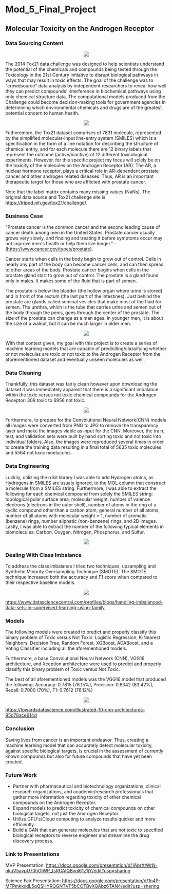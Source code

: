 # Mod_5_Final_Project
## Molecular Toxicity on the Androgen Receptor

### Data Sourcing Content

<p align='center'>
<img src='images/nih_tox21_header.png'>
</p>

The 2014 Tox21 data challenge was designed to help scientists understand the potential of the chemicals and compounds being tested through the Toxicology in the 21st Century initiative to disrupt biological pathways in ways that may result in toxic effects. The goal of the challenge was to "crowdsource" data analysis by independent researchers to reveal how well they can predict compounds' interference in biochemical pathways using only chemical structure data. The computational models produced from the Challenge could become decision-making tools for government agencies in determining which environmental chemicals and drugs are of the greatest potential concern to human health. 

<p align='center'>
<img src='images/smiles.png'>
</p>

Futheremore, the Tox21 dataset comprises of 7831 molecule, represented by the simplified molecular-input line-entry system (SMILES) which is a specification in the form of a line notation for describing the structure of chemical entity, and for each molecule there are 12 binary labels that represent the outcome (active/inactive) of 12 different toxicological experiments. However, for this specific project my focus will solely be on the toxicity of the molecules on the Androgen Receptor (AR). The AR, a nuclear hormone receptor, plays a critical role in AR-dependent prostate cancer and other androgen related diseases. Thus, AR is an important therapeutic target for those who are afflicted with prostate cancer.

Note that the label matrix contains many missing values (NaNs). The original data source and Tox21 challenge site is https://tripod.nih.gov/tox21/challenge/.

### Business Case

"Prostate cancer is the common cancer and the second leading cause of cancer death among men in the United States. Prostate cancer usually grows very slowly, and finding and treating it before symptoms occur may not improve men's health or help them live longer." - (https://www.cancer.gov/types/prostate). 

Cancer starts when cells in the body begin to grow out of control. Cells in nearly any part of the body can become cancer cells, and can then spread to other areas of the body. Prostate cancer begins when cells in the prostate gland start to grow out of control. The prostate is a gland found only in males. It makes some of the fluid that is part of semen.

The prostate is below the bladder (the hollow organ where urine is stored) and in front of the rectum (the last part of the intestines). Just behind the prostate are glands called seminal vesicles that make most of the fluid for semen. The urethra, which is the tube that carries urine and semen out of the body through the penis, goes through the center of the prostate. The size of the prostate can change as a man ages. In younger men, it is about the size of a walnut, but it can be much larger in older men.

<p align='center'>
<img src='images/prostate_cancer.png'>
</p>

With that context given, my goal with this project is to create a series of machine learning models that are capable of prediciting/classifying whether or not molecules are toxic or not toxic to the Androgen Receptor from the aforementioned dataset and eventually unseen molecules as well. 

### Data Cleaning

Thankfully, this dataset was fairly clean however upon downloading the dataset it was immediately apparent that there is a significant imbalance within the toxic versus not toxic chemical compounds for the Androgen Receptor: 309 toxic to 6956 not toxic. 

<p align='center'>
<img src='images/class_imbalance_ar.png'>
</p>

Furthermore, to prepare for the Convolutional Neural Network(CNN) models all images were converted from PNG to JPG to remove the transparency layer and make the images viable as input for the CNN. Moreover, the train, test, and validation sets were built by hand sorting toxic and not toxic into individual folders. Also, the images were reproduced several times in order to create the training data resulting in a final total of 5635 toxic molecules and 5564 not toxic moelucules.

### Data Engineering

Luckily, utilizing the rdkit library I was able to add Hydrogen atoms, as Hydrogens in SMILES are usualy ignored, to the MOL column that construct a molecule from a SMILES string. Furthermore, I was able to extract the following for each chemical compound from solely the SMILES string: topological polar surface area, molecular weight, number of valence electrons (electrons in the outer shell), number of atoms in the ring of a cyclic compound other than a carbon atom, general number of all atoms, number of all atoms with molecular weight > 1, number of aromatic (benzene) rings, number aliphatic (non-benzene) rings, and 2D images. Lastly, I was able to extract the number of the following typical elements in biomolecules: Carbon, Oxygen, Nitrogen, Phosphorus, and Sulfur.

<p align='center'>
<img src='images/chnops.png'>
</p>

### Dealing With Class Imbalance

To address the class imbalance I tried two techniques; upsampling and Synthetic Minority Oversampling Technique (SMOTE). The SMOTE technique increased both the accuracy and F1 score when compared to their respective baseline models.

<p align='center'>
<img src='images/smote.png'>
</p>

https://www.datasciencecentral.com/profiles/blogs/handling-imbalanced-data-sets-in-supervised-learning-using-family

### Models

The following models were created to predict and properly classify this binary problem of Toxic versus Not Toxic: Logistic Regression, K-Nearest Neighbors, Decision Tree, Random Forest, XGBoost, ADABoost, and a Voting Classifier including all the aforementioned models. 

Furthermore, a base Convolutional Neural Network (CNN), VGG16 architecture, and Xception architecture were used to predict and properly classify this binary problem of Toxic versus Not Toxic. 

The best of all aforementioned models was the VGG16 model that produced the following: Accuracy: 0.7815 (78.15%),  Precision: 0.8342 (83.42%), Recall: 0.7000 (70%), F1: 0.7612 (76.12%)

<p align='center'>
<img src='images/vgg16.png'>
</p>

https://towardsdatascience.com/illustrated-10-cnn-architectures-95d78ace614d

### Conclusion

Saving lives from cancer is an important endeavor. Thus, creating a machine learning model that can accurately detect molecular toxicity, against specific biological targets, is crucial in the assessment of currently known compounds but also for future compounds that have yet been created.

### Future Work

* Partner with pharmaceutical and biotechnology organizations, clinical research organizations, and academic/research professionals that gather more information regarding toxicity of other chemical compounds on the Androgen Receptor.
* Expand models to predict toxicity of chemical compounds on other biological targets, not just the Androgen Receptor.
* Utilize GPU's/Cloud computing to analyze results quicker and more efficiently.
* Build a GAN that can generate molecules that are not toxic to specified biological receptors to reverse engineer and streamline the drug discovery process.

### Link to Presentations

MVP Presentation: https://docs.google.com/presentation/d/1AbrXtWrN-nkuV5avpU70hOIWP_fsRGAIQBvql61z1jY/edit?usp=sharing

Science Fair Presentation: https://docs.google.com/presentation/d/1n4P-MFPmkkxdL5qQSHYRQGNTVF5bCOTByXQAbz6TAN4/edit?usp=sharing
